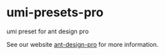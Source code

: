# umi-presets-pro

umi preset for ant design pro

See our website [ant-design-pro](https://pro.ant.design) for more information.